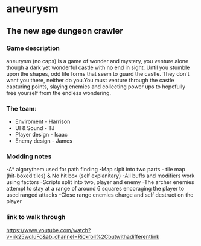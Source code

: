 # aneurysm

## The new age dungeon crawler

### Game description
aneurysm (no caps) is a game of wonder and mystery, you venture alone though a dark yet wonderful castle with no end in sight. Until you stumble upon the shapes, odd life forms that seem to guard the castle. They don't want you there, neither do you.You must venture through the castle capturing points, slaying enemies and collecting power ups to hopefully free yourself from the endless wondering.

### The team: 
- Enviroment - Harrison
- UI & Sound - TJ 
- Player design - Isaac
- Enemy design - James 

### Modding notes
-A* algorythem used for path finding 
-Map slpit into two parts - tile map (hit-boxed tiles) & No hit box (self explanitary)
-All buffs and modifiers work using factors
-Scripts split into two, player and enemy
-The archer enemies attempt to stay at a range of around 6 squares encoraging the player to used ranged attacks
-Close range enemies charge and self destruct on the player

### link to walk through
https://www.youtube.com/watch?v=iik25wqIuFo&ab_channel=Rickroll%2Cbutwithadifferentlink
